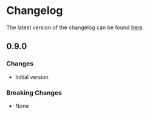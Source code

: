 # Changelog

The latest version of the changelog can be found [here](https://github.com/Azure/bicep-registry-modules/blob/main/avm/res/container-service/managed-cluster/CHANGELOG.md).

## 0.9.0

### Changes

- Initial version

### Breaking Changes

- None
